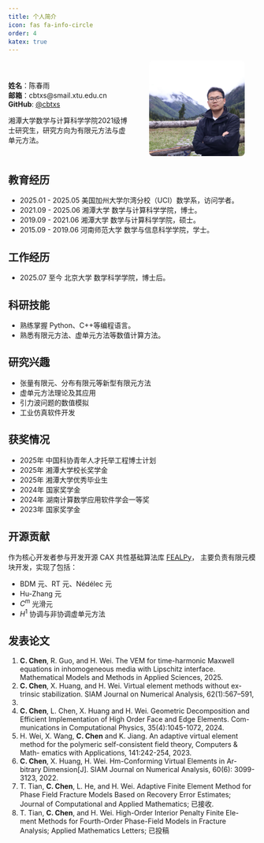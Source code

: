 ```yaml
---
title: 个人简介
icon: fas fa-info-circle
order: 4
katex: true
---
```


<div style="display: flex; gap: 20px; align-items: center;">
  <!-- 左侧文字信息 -->
  <div style="flex: 1;">
    <ul style="list-style-type: none; padding-left: 0;">
      <li><strong>姓名</strong>：陈春雨 </li>
      <li><strong>邮箱</strong>：cbtxs@smail.xtu.edu.cn</li>
      <li><strong>GitHub</strong>: <a href="https://github.com/cbtxs">@cbtxs</a></li>
    </ul>
        湘潭大学数学与计算科学学院2021级博士研究生，研究方向为有限元方法与虚单元方法。
  </div>
  <!-- 右侧照片 -->
  <div style="flex: 1; text-align: center;">
    <img src="/image/pic.jpg" alt="头像" style="max-width: 80%; border-radius: 8px;" />
  </div>
</div>

## 教育经历
- 2025.01 - 2025.05 美国加州大学尔湾分校（UCI）数学系，访问学者。
- 2021.09 - 2025.06 湘潭大学 数学与计算科学学院，博士。
- 2019.09 - 2021.06 湘潭大学 数学与计算科学学院，硕士。
- 2015.09 - 2019.06 河南师范大学 数学与信息科学学院，学士。

## 工作经历
- 2025.07 至今 北京大学 数学科学学院，博士后。

## 科研技能
- 熟练掌握 Python、C++等编程语言。
- 熟悉有限元方法、虚单元方法等数值计算方法。

## 研究兴趣
- 张量有限元、分布有限元等新型有限元方法
- 虚单元方法理论及其应用
- 引力波问题的数值模拟
- 工业仿真软件开发

## 获奖情况
- 2025年 中国科协青年人才托举工程博士计划
- 2025年 湘潭大学校长奖学金
- 2025年 湘潭大学优秀毕业生
- 2024年 国家奖学金
- 2024年 湖南计算数学应用软件学会一等奖
- 2023年 国家奖学金

## 开源贡献
作为核心开发者参与开发开源 CAX 共性基础算法库 [FEALPy](https://github.com/weihuayi/fealpy)，
主要负责有限元模块开发，实现了包括：
- BDM 元、RT 元、Nédélec 元
- Hu-Zhang 元
- $C^m$ 光滑元
- $H^1$ 协调与非协调虚单元方法


## 发表论文

1. **C. Chen**, R. Guo, and H. Wei. The VEM for time-harmonic Maxwell
equations in inhomogeneous media with Lipschitz interface. Mathematical
Models and Methods in Applied Sciences, 2025.
2. **C. Chen**, X. Huang, and H. Wei. Virtual element methods without ex-
trinsic stabilization. SIAM Journal on Numerical Analysis, 62(1):567–591,
2024.
3. **C. Chen**, L. Chen, X. Huang and H. Wei. Geometric Decomposition and
Efficient Implementation of High Order Face and Edge Elements. Com-
munications in Computational Physics, 35(4):1045-1072, 2024.
4. H. Wei, X. Wang, **C. Chen** and K. Jiang. An adaptive virtual element
method for the polymeric self-consistent field theory, Computers & Math-
ematics with Applications, 141:242-254, 2023.
5. **C. Chen**, X. Huang, H. Wei. Hm-Conforming Virtual Elements in Ar-
bitrary Dimension[J]. SIAM Journal on Numerical Analysis, 60(6): 3099-
3123, 2022.
6. T. Tian, **C. Chen**, L. He, and H. Wei. Adaptive Finite Element Method for
Phase Field Fracture Models Based on Recovery Error Estimates; Journal
of Computational and Applied Mathematics; 已接收.
7. T. Tian, **C. Chen**, and H. Wei. High-Order Interior Penalty Finite Ele-
ment Methods for Fourth-Order Phase-Field Models in Fracture Analysis;
Applied Mathematics Letters; 已投稿


<script>
// 确保KaTeX只渲染特定元素（可选）
document.addEventListener("DOMContentLoaded", function() {
    renderMathInElement(document.body, {
        delimiters: [
            {left: '$$', right: '$$', display: true},
            {left: '$', right: '$', display: false},
            {left: '\\(', right: '\\)', display: false},
            {left: '\\[', right: '\\]', display: true}
        ],
        throwOnError: false
    });
});
</script>
